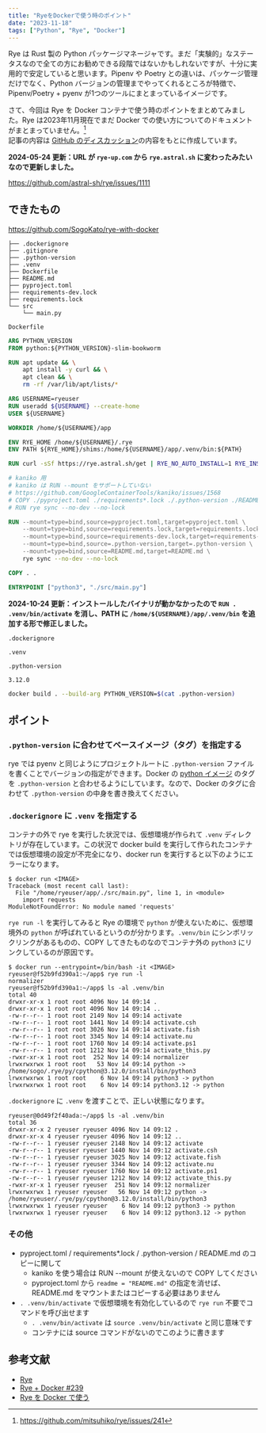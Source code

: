 ```yaml
---
title: "RyeをDockerで使う時のポイント"
date: "2023-11-18"
tags: ["Python", "Rye", "Docker"]
---
```


Rye は Rust 製の Python パッケージマネージャです。まだ「実験的」なステータスなので全ての方にお勧めできる段階ではないかもしれないですが、十分に実用的で安定していると思います。Pipenv や Poetry との違いは、パッケージ管理だけでなく、Python バージョンの管理までやってくれるところが特徴で、Pipenv/Poetry + pyenv が1つのツールにまとまっているイメージです。

さて、今回は Rye を Docker コンテナで使う時のポイントをまとめてみました。Rye は2023年11月現在でまだ Docker での使い方についてのドキュメントがまとまっていません。[^1]  
記事の内容は [GitHub のディスカッション](https://github.com/mitsuhiko/rye/discussions/239)の内容をもとに作成しています。

[^1]: https://github.com/mitsuhiko/rye/issues/241

**2024-05-24 更新：URL が `rye-up.com` から `rye.astral.sh` に変わったみたいなので更新しました。**

https://github.com/astral-sh/rye/issues/1111

## できたもの

https://github.com/SogoKato/rye-with-docker

```
├── .dockerignore
├── .gitignore
├── .python-version
├── .venv
├── Dockerfile
├── README.md
├── pyproject.toml
├── requirements-dev.lock
├── requirements.lock
└── src
    └── main.py
```

`Dockerfile`

```dockerfile
ARG PYTHON_VERSION
FROM python:${PYTHON_VERSION}-slim-bookworm

RUN apt update && \
    apt install -y curl && \
    apt clean && \
    rm -rf /var/lib/apt/lists/*

ARG USERNAME=ryeuser
RUN useradd ${USERNAME} --create-home
USER ${USERNAME}

WORKDIR /home/${USERNAME}/app

ENV RYE_HOME /home/${USERNAME}/.rye
ENV PATH ${RYE_HOME}/shims:/home/${USERNAME}/app/.venv/bin:${PATH}

RUN curl -sSf https://rye.astral.sh/get | RYE_NO_AUTO_INSTALL=1 RYE_INSTALL_OPTION="--yes" bash

# kaniko 用
# kaniko は RUN --mount をサポートしていない
# https://github.com/GoogleContainerTools/kaniko/issues/1568
# COPY ./pyproject.toml ./requirements*.lock ./.python-version ./README.md ./
# RUN rye sync --no-dev --no-lock

RUN --mount=type=bind,source=pyproject.toml,target=pyproject.toml \
    --mount=type=bind,source=requirements.lock,target=requirements.lock \
    --mount=type=bind,source=requirements-dev.lock,target=requirements-dev.lock \
    --mount=type=bind,source=.python-version,target=.python-version \
    --mount=type=bind,source=README.md,target=README.md \
    rye sync --no-dev --no-lock

COPY . .

ENTRYPOINT ["python3", "./src/main.py"]
```

**2024-10-24 更新：インストールしたバイナリが動かなかったので `RUN . .venv/bin/activate` を消し、PATH に `/home/${USERNAME}/app/.venv/bin` を追加する形で修正しました。**

`.dockerignore`

```
.venv
```

`.python-version`

```
3.12.0
```

```sh
docker build . --build-arg PYTHON_VERSION=$(cat .python-version)
```

## ポイント

### `.python-version` に合わせてベースイメージ（タグ）を指定する

rye では pyenv と同じようにプロジェクトルートに `.python-version` ファイルを書くことでバージョンの指定ができます。Docker の [python イメージ](https://hub.docker.com/_/python) のタグを `.python-version` と合わせるようにしています。なので、Docker のタグに合わせて `.python-version` の中身を書き換えてください。

### `.dockerignore` に `.venv` を指定する

コンテナの外で rye を実行した状況では、仮想環境が作られて `.venv` ディレクトリが存在しています。この状況で docker build を実行して作られたコンテナでは仮想環境の設定が不完全になり、docker run を実行すると以下のようにエラーになります。

```
$ docker run <IMAGE>
Traceback (most recent call last):
  File "/home/ryeuser/app/./src/main.py", line 1, in <module>
    import requests
ModuleNotFoundError: No module named 'requests'
```

`rye run -l` を実行してみると Rye の環境で `python` が使えないために、仮想環境外の `python` が呼ばれているというのが分かります。`.venv/bin` にシンボリックリンクがあるものの、COPY してきたものなのでコンテナ外の `python3` にリンクしているのが原因です。

```
$ docker run --entrypoint=/bin/bash -it <IMAGE>
ryeuser@f52b9fd390a1:~/app$ rye run -l
normalizer
ryeuser@f52b9fd390a1:~/app$ ls -al .venv/bin
total 40
drwxr-xr-x 1 root root 4096 Nov 14 09:14 .
drwxr-xr-x 1 root root 4096 Nov 14 09:14 ..
-rw-r--r-- 1 root root 2149 Nov 14 09:14 activate
-rw-r--r-- 1 root root 1441 Nov 14 09:14 activate.csh
-rw-r--r-- 1 root root 3026 Nov 14 09:14 activate.fish
-rw-r--r-- 1 root root 3345 Nov 14 09:14 activate.nu
-rw-r--r-- 1 root root 1760 Nov 14 09:14 activate.ps1
-rw-r--r-- 1 root root 1212 Nov 14 09:14 activate_this.py
-rwxr-xr-x 1 root root  252 Nov 14 09:14 normalizer
lrwxrwxrwx 1 root root   53 Nov 14 09:14 python -> /home/sogo/.rye/py/cpython@3.12.0/install/bin/python3
lrwxrwxrwx 1 root root    6 Nov 14 09:14 python3 -> python
lrwxrwxrwx 1 root root    6 Nov 14 09:14 python3.12 -> python
```

`.dockerignore` に `.venv` を渡すことで、正しい状態になります。

```
ryeuser@0d49f2f40ada:~/app$ ls -al .venv/bin
total 36
drwxr-xr-x 2 ryeuser ryeuser 4096 Nov 14 09:12 .
drwxr-xr-x 4 ryeuser ryeuser 4096 Nov 14 09:12 ..
-rw-r--r-- 1 ryeuser ryeuser 2148 Nov 14 09:12 activate
-rw-r--r-- 1 ryeuser ryeuser 1440 Nov 14 09:12 activate.csh
-rw-r--r-- 1 ryeuser ryeuser 3025 Nov 14 09:12 activate.fish
-rw-r--r-- 1 ryeuser ryeuser 3344 Nov 14 09:12 activate.nu
-rw-r--r-- 1 ryeuser ryeuser 1760 Nov 14 09:12 activate.ps1
-rw-r--r-- 1 ryeuser ryeuser 1212 Nov 14 09:12 activate_this.py
-rwxr-xr-x 1 ryeuser ryeuser  251 Nov 14 09:12 normalizer
lrwxrwxrwx 1 ryeuser ryeuser   56 Nov 14 09:12 python -> /home/ryeuser/.rye/py/cpython@3.12.0/install/bin/python3
lrwxrwxrwx 1 ryeuser ryeuser    6 Nov 14 09:12 python3 -> python
lrwxrwxrwx 1 ryeuser ryeuser    6 Nov 14 09:12 python3.12 -> python
```

### その他

* pyproject.toml / requirements*.lock / .python-version / README.md のコピーに関して
  * kaniko を使う場合は RUN --mount が使えないので COPY してください
  * pyproject.toml から `readme = "README.md"` の指定を消せば、README.md をマウントまたはコピーする必要はありません
* `. .venv/bin/activate` で仮想環境を有効化しているので `rye run` 不要でコマンドを呼び出せます
  * `. .venv/bin/activate` は `source .venv/bin/activate` と同じ意味です
  * コンテナには source コマンドがないのでこのように書きます

## 参考文献

* [Rye](https://rye.astral.sh/)
* [Rye + Docker #239](https://github.com/mitsuhiko/rye/discussions/239)
* [Rye を Docker で使う](https://zenn.dev/codehex/scraps/7cc3970a8c8048)
